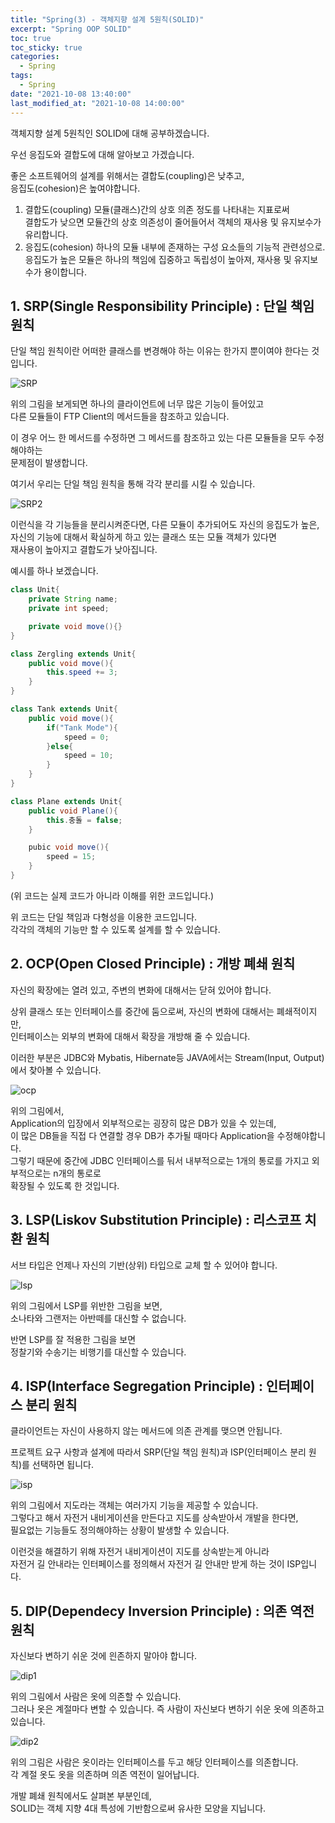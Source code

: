 ```yaml
---
title: "Spring(3) - 객체지향 설계 5원칙(SOLID)"
excerpt: "Spring OOP SOLID"
toc: true
toc_sticky: true
categories:
  - Spring
tags:
  - Spring
date: "2021-10-08 13:40:00"
last_modified_at: "2021-10-08 14:00:00"
---
```


객체지향 설계 5원칙인 SOLID에 대해 공부하겠습니다.<br/>

우선 응집도와 결합도에 대해 알아보고 가겠습니다.<br/>

좋은 소프트웨어의 설계를 위해서는 결합도(coupling)은 낮추고,<br/>
응집도(cohesion)은 높여야합니다.<br/>

1. 결합도(coupling)
   모듈(클래스)간의 상호 의존 정도를 나타내는 지표로써<br/>
   결합도가 낮으면 모듈간의 상호 의존성이 줄어들어서 객체의 재사용 및 유지보수가 유리합니다.
2. 응집도(cohesion)
   하나의 모듈 내부에 존재하는 구성 요소들의 기능적 관련성으로.<br/>
   응집도가 높은 모듈은 하나의 책임에 집중하고 독립성이 높아져, 재사용 및 유지보수가 용이합니다.

## 1. SRP(Single Responsibility Principle) : 단일 책임 원칙

단일 책임 원칙이란 어떠한 클래스를 변경해야 하는 이유는 한가지 뿐이여야 한다는 것입니다.<br/>

![SRP](/images/srp.png)<br/>

위의 그림을 보게되면 하나의 클라이언트에 너무 많은 기능이 들어있고<br/>
다른 모듈들이 FTP Client의 메서드들을 참조하고 있습니다.<br/>

이 경우 어느 한 메서드를 수정하면 그 메서드를 참조하고 있는 다른 모듈들을 모두 수정해야하는<br/>
문제점이 발생합니다.<br/>

여기서 우리는 단일 책임 원칙을 통해 각각 분리를 시킬 수 있습니다.<br/>

![SRP2](/images/srp2.png)<br/>

이런식을 각 기능들을 분리시켜준다면, 다른 모듈이 추가되어도 자신의 응집도가 높은,<br/>
자신의 기능에 대해서 확실하게 하고 있는 클래스 또는 모듈 객체가 있다면<br/>
재사용이 높아지고 결합도가 낮아집니다.<br/>

예시를 하나 보겠습니다.

```java
class Unit{
    private String name;
    private int speed;

    private void move(){}
}

class Zergling extends Unit{
    public void move(){
        this.speed += 3;
    }
}

class Tank extends Unit{
    public void move(){
        if("Tank Mode"){
            speed = 0;
        }else{
            speed = 10;
        }
    }
}

class Plane extends Unit{
    public void Plane(){
        this.충돌 = false;
    }

    pubic void move(){
        speed = 15;
    }
}
```

(위 코드는 실제 코드가 아니라 이해를 위한 코드입니다.)<br/>

위 코드는 단일 책임과 다형성을 이용한 코드입니다.<br/>
각각의 객체의 기능만 할 수 있도록 설계를 할 수 있습니다.<br/>

## 2. OCP(Open Closed Principle) : 개방 폐쇄 원칙

자신의 확장에는 열려 있고, 주변의 변화에 대해서는 닫혀 있어야 합니다.<br/>

상위 클래스 또는 인터페이스를 중간에 둠으로써, 자신의 변화에 대해서는 폐쇄적이지만,<br/>
인터페이스는 외부의 변화에 대해서 확장을 개방해 줄 수 있습니다.<br/>

이러한 부분은 JDBC와 Mybatis, Hibernate등 JAVA에서는 Stream(Input, Output)에서 찾아볼 수 있습니다.<br/>

![ocp](/images/ocp.png)<br/>

위의 그림에서,<br/>
Application의 입장에서 외부적으로는 굉장히 많은 DB가 있을 수 있는데,<br/>
이 많은 DB들을 직접 다 연결할 경우 DB가 추가될 때마다 Application을 수정해야합니다.<br/>
그렇기 때문에 중간에 JDBC 인터페이스를 둬서 내부적으로는 1개의 통로를 가지고 외부적으로는 n개의 통로로<br/>
확장될 수 있도록 한 것입니다.<br/>

## 3. LSP(Liskov Substitution Principle) : 리스코프 치환 원칙

서브 타입은 언제나 자신의 기반(상위) 타입으로 교체 할 수 있어야 합니다.<br/>

![lsp](/images/lsp.png)<br/>

위의 그림에서 LSP를 위반한 그림을 보면,<br/>
소나타와 그랜저는 아반떼를 대신할 수 없습니다.<br/>

반면 LSP를 잘 적용한 그림을 보면<br/>
정찰기와 수송기는 비행기를 대신할 수 있습니다.<br/>

## 4. ISP(Interface Segregation Principle) : 인터페이스 분리 원칙

클라이언트는 자신이 사용하지 않는 메서드에 의존 관계를 맺으면 안됩니다.<br/>

프로젝트 요구 사항과 설계에 따라서 SRP(단일 책임 원칙)과 ISP(인터페이스 분리 원칙)를 선택하면 됩니다.<br/>

![isp](/images/isp.png)<br/>

위의 그림에서 지도라는 객체는 여러가지 기능을 제공할 수 있습니다.<br/>
그렇다고 해서 자전거 내비게이션을 만든다고 지도를 상속받아서 개발을 한다면,<br/>
필요없는 기능들도 정의해야하는 상황이 발생할 수 있습니다.<br/>

이런것을 해결하기 위해 자전거 내비게이션이 지도를 상속받는게 아니라<br/>
자전거 길 안내라는 인터페이스를 정의해서 자전거 길 안내만 받게 하는 것이 ISP입니다.<br/>

## 5. DIP(Dependecy Inversion Principle) : 의존 역전 원칙

자신보다 변하기 쉬운 것에 읜존하지 말아야 합니다.<br/>

![dip1](/images/dip1.png)<br/>

위의 그림에서 사람은 옷에 의존할 수 있습니다.<br/>
그러나 옷은 계절마다 변할 수 있습니다. 즉 사람이 자신보다 변하기 쉬운 옷에 의존하고 있습니다.<br/>

![dip2](/images/dip2.png)<br/>

위의 그림은 사람은 옷이라는 인터페이스를 두고 해당 인터페이스를 의존합니다.<br/>
각 계절 옷도 옷을 의존하며 의존 역전이 일어납니다.<br/>

개발 폐쇄 원칙에서도 살펴본 부분인데,<br/>
SOLID는 객체 지향 4대 특성에 기반함으로써 유사한 모양을 지닙니다.<br/>
